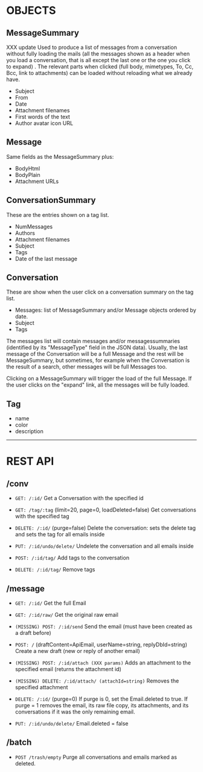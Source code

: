 # OBJECTS

## MessageSummary
XXX update
Used to produce a list of messages from a conversation without
fully loading the mails (all the messages shown as a header when you load a
conversation, that is all except the last one or the one you click to expand) .
The relevant parts when clicked (full body, mimetypes, To, Cc, Bcc, link to
attachments) can be loaded without reloading what we already have.

- Subject
- From
- Date
- Attachment filenames
- First words of the text
- Author avatar icon URL

## Message
Same fields as the MessageSummary plus:

- BodyHtml
- BodyPlain
- Attachment URLs

## ConversationSummary
These are the entries shown on a tag list.

- NumMessages
- Authors
- Attachment filenames
- Subject
- Tags
- Date of the last message

## Conversation
These are show when the user click on a conversation summary on the tag list. 

- Messages: list of MessageSummary and/or Message objects ordered by date.
- Subject
- Tags

The messages list will contain messages and/or messagessummaries (identified by
its "MessageType" field in the JSON data). Usually, the last message of the
Conversation will be a full Message and the rest will be MessageSummary, but
sometimes, for example when the Conversation is the result of a search, other
messages will be full Messages too.

Clicking on a MessageSummary will trigger the load of the full Message. If the
user clicks on the "expand" link, all the messages will be fully loaded.


## Tag
- name
- color
- description

-------------------------------------------------------------------------

# REST API

## /conv
* `GET: /:id/`
    Get a Conversation with the specified id

* `GET: /tag/:tag` (limit=20, page=0, loadDeleted=false)
    Get conversations with the specified tag

* `DELETE: /:id/` (purge=false)
    Delete the conversation: sets the delete tag and sets the tag for all emails inside

* `PUT: /:id/undo/delete/`
    Undelete the conversation and all emails inside

* `POST: /:id/tag/`
    Add tags to the conversation

* `DELETE: /:id/tag/`
    Remove tags 

## /message
* `GET: /:id/`
    Get the full Email

* `GET: /:id/raw/`
    Get the original raw email

* `(MISSING) POST: /:id/send`
    Send the email (must have been created as a draft before)

* `POST: /` (draftContent=ApiEmail, userName=string, replyDbId=string)
    Create a new draft (new or reply of another email)

* `(MISSING) POST: /:id/attach (XXX params)`
    Adds an attachment to the specified email (returns the attachment id)

* `(MISSING) DELETE: /:id/attach/ (attachId=string)`
    Removes the specified attachment

* `DELETE: /:id/` (purge=0)
    If purge is 0, set the Email.deleted to true. If purge = 1 removes the email,
    its raw file copy, its attachments, and its conversations if it was the only 
    remaining email.

* `PUT: /:id/undo/delete/`
    Email.deleted = false

## /batch
* `POST /trash/empty`
   Purge all conversations and emails marked as deleted.

